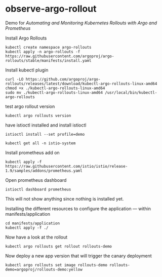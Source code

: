 # observe-argo-rollout

Demo for _Automating and Monitoring Kubernetes Rollouts with Argo and Prometheus_

Install Argo Rollouts 

```
kubectl create namespace argo-rollouts
kubectl apply -n argo-rollouts -f https://raw.githubusercontent.com/argoproj/argo-rollouts/stable/manifests/install.yaml
```

Install kubectl plugin

```
curl -LO https://github.com/argoproj/argo-rollouts/releases/latest/download/kubectl-argo-rollouts-linux-amd64
chmod +x ./kubectl-argo-rollouts-linux-amd64
sudo mv ./kubectl-argo-rollouts-linux-amd64 /usr/local/bin/kubectl-argo-rollouts
```

test argo rollout version

```
kubectl argo rollouts version
```

have istioctl installed and install istioctl

```
istioctl install --set profile=demo
```

```
kubectl get all -n istio-system
```

Install prometheus add on

```
kubectl apply -f https://raw.githubusercontent.com/istio/istio/release-1.9/samples/addons/prometheus.yaml
```

Open prometheus dashboard

```
istioctl dashboard prometheus
```

This will not show anything since nothing is installed yet.

Installing the different resources to configure the application — within manifests/application

```
cd manifests/application
kubectl apply -f ./
```

Now have a look at the rollout 

```
kubectl argo rollouts get rollout rollouts-demo
```

Now deploy a new app version that will trigger the canary deployment
```
kubectl argo rollouts set image rollouts-demo rollouts-demo=argoproj/rollouts-demo:yellow
```
